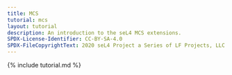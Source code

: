 ```yaml
---
title: MCS
tutorial: mcs
layout: tutorial
description: An introduction to the seL4 MCS extensions.
SPDX-License-Identifier: CC-BY-SA-4.0
SPDX-FileCopyrightText: 2020 seL4 Project a Series of LF Projects, LLC.
---
```

{% include tutorial.md %}
